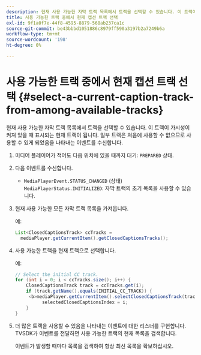 ```yaml
---
description: 현재 사용 가능한 자막 트랙 목록에서 트랙을 선택할 수 있습니다. 이 트랙이 가시성이 켜져 있을 때 표시되는 현재 트랙이 됩니다. 일부 트랙은 처음에 사용할 수 없으므로 사용할 수 있게 되었음을 나타내는 이벤트를 수신합니다.
title: 사용 가능한 트랙 중에서 현재 캡션 트랙 선택
exl-id: 9f1a0f7e-44f8-4595-8879-568ab237ca1c
source-git-commit: be43bbbd1051886c8979ff590a3197b2a7249b6a
workflow-type: tm+mt
source-wordcount: '198'
ht-degree: 0%

---
```


# 사용 가능한 트랙 중에서 현재 캡션 트랙 선택 {#select-a-current-caption-track-from-among-available-tracks}

현재 사용 가능한 자막 트랙 목록에서 트랙을 선택할 수 있습니다. 이 트랙이 가시성이 켜져 있을 때 표시되는 현재 트랙이 됩니다. 일부 트랙은 처음에 사용할 수 없으므로 사용할 수 있게 되었음을 나타내는 이벤트를 수신합니다.

1. 미디어 플레이어가 적어도 다음 위치에 있을 때까지 대기: `PREPARED` 상태.
1. 다음 이벤트를 수신합니다.

   * `MediaPlayerEvent.STATUS_CHANGED` (상태) `MediaPlayerStatus.INITIALIZED`: 자막 트랙의 초기 목록을 사용할 수 있습니다.

1. 현재 사용 가능한 모든 자막 트랙 목록을 가져옵니다.

   예:

   ```java
   List<ClosedCaptionsTrack> ccTracks = 
     mediaPlayer.getCurrentItem().getClosedCaptionsTracks();
   ```

1. 사용 가능한 트랙을 현재 트랙으로 선택합니다.

   예:

   ```java
   // Select the initial CC track. 
   for (int i = 0; i < ccTracks.size(); i++) { 
       ClosedCaptionsTrack track = ccTracks.get(i); 
       if (track.getName().equals(INITIAL_CC_TRACK)) {
        <b>mediaPlayer.getCurrentItem().selectClosedCaptionsTrack(track);</b> 
             selectedClosedCaptionsIndex = i; 
       } 
   }
   ```

1. 더 많은 트랙을 사용할 수 있음을 나타내는 이벤트에 대한 리스너를 구현합니다. TVSDK가 이벤트를 전달하면 사용 가능한 트랙의 현재 목록을 검색합니다.

   이벤트가 발생할 때마다 목록을 검색하여 항상 최신 목록을 확보하십시오.
